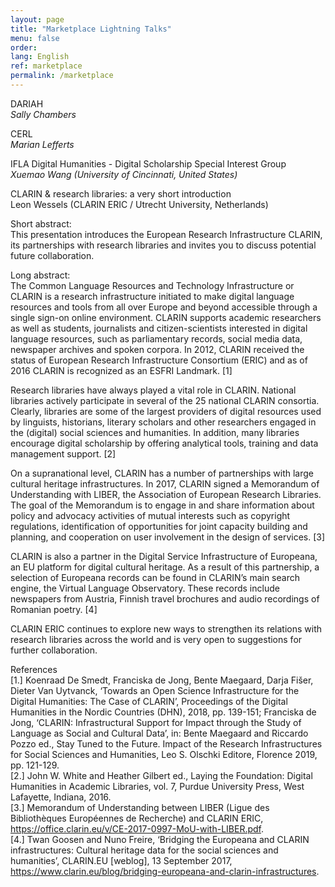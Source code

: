 ```yaml
---
layout: page
title: "Marketplace Lightning Talks"
menu: false
order:
lang: English
ref: marketplace
permalink: /marketplace
---
```

DARIAH  
*Sally Chambers*

CERL  
*Marian Lefferts*

IFLA Digital Humanities - Digital Scholarship Special Interest Group  
*Xuemao Wang (University of Cincinnati, United States)*

CLARIN & research libraries: a very short introduction  
Leon Wessels (CLARIN ERIC / Utrecht University, Netherlands)

Short abstract:  
This presentation introduces the European Research Infrastructure CLARIN, its partnerships with research libraries and invites you to discuss potential future collaboration.

Long abstract:  
The Common Language Resources and Technology Infrastructure or CLARIN is a research infrastructure initiated to make digital language resources and tools from all over Europe and beyond accessible through a single sign-on online environment. CLARIN supports academic researchers as well as students, journalists and citizen-scientists interested in digital language resources, such as parliamentary records, social media data, newspaper archives and spoken corpora. In 2012, CLARIN received the status of European Research Infrastructure Consortium (ERIC) and as of 2016 CLARIN is recognized as an ESFRI Landmark. [1]

Research libraries have always played a vital role in CLARIN. National libraries actively participate in several of the 25 national CLARIN consortia. Clearly, libraries are some of the largest providers of digital resources used by linguists, historians, literary scholars and other researchers engaged in the (digital) social sciences and humanities. In addition, many libraries encourage digital scholarship by offering analytical tools, training and data management support. [2]

On a supranational level, CLARIN has a number of partnerships with large cultural heritage infrastructures. In 2017, CLARIN signed a Memorandum of Understanding with LIBER, the Association of European Research Libraries. The goal of the Memorandum is to engage in and share information about policy and advocacy activities of mutual interests such as copyright regulations, identification of opportunities for joint capacity building and planning, and cooperation on user involvement in the design of services. [3]

CLARIN is also a partner in the Digital Service Infrastructure of Europeana, an EU platform for digital cultural heritage. As a result of this partnership, a selection of Europeana records can be found in CLARIN’s main search engine, the Virtual Language Observatory. These records include newspapers from Austria, Finnish travel brochures and audio recordings of Romanian poetry. [4]

CLARIN ERIC continues to explore new ways to strengthen its relations with research libraries across the world and is very open to suggestions for further collaboration.

References  
[1.] Koenraad De Smedt, Franciska de Jong, Bente Maegaard, Darja Fišer, Dieter Van Uytvanck, ‘Towards an Open Science Infrastructure for the Digital Humanities: The Case of CLARIN’, Proceedings of the Digital Humanities in the Nordic Countries (DHN), 2018, pp. 139-151; Franciska de Jong, ‘CLARIN: Infrastructural Support for Impact through the Study of Language as Social and Cultural Data’, in: Bente Maegaard and Riccardo Pozzo ed., Stay Tuned to the Future. Impact of the Research Infrastructures for Social Sciences and Humanities, Leo S. Olschki Editore, Florence 2019, pp. 121-129.  
[2.] John W. White and Heather Gilbert ed., Laying the Foundation: Digital Humanities in Academic Libraries, vol. 7, Purdue University Press, West Lafayette, Indiana, 2016.  
[3.] Memorandum of Understanding between LIBER (Ligue des Bibliothèques Européennes de Recherche) and CLARIN ERIC, https://office.clarin.eu/v/CE-2017-0997-MoU-with-LIBER.pdf.  
[4.] Twan Goosen and Nuno Freire, ‘Bridging the Europeana and CLARIN infrastructures: Cultural heritage data for the social sciences and humanities’, CLARIN.EU [weblog], 13 September 2017, https://www.clarin.eu/blog/bridging-europeana-and-clarin-infrastructures.
